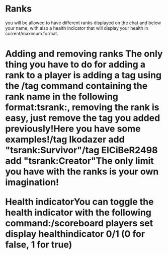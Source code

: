 # Ranks
you will be allowed to have different ranks displayed on the chat and below your name, with also a health indicator that will display your health in current/maximum format.
<h1>Adding and removing ranks<h1\>
The only thing you have to do for adding a rank to a player is adding a tag using the /tag command containing the rank name in the following format:tsrank:<rank>, removing the rank is easy, just remove the tag you added previously!Here you have some examples!/tag Ikodazer add "tsrank:Survivor"/tag ElCiBeR2498 add "tsrank:Creator"The only limit you have with the ranks is your own imagination!

Health indicatorYou can toggle the health indicator with the following command:/scoreboard players set display healthindicator 0/1 (0 for false, 1 for true)
